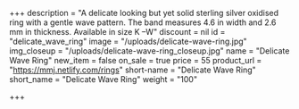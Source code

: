 +++
description = "A delicate looking but yet solid sterling silver oxidised ring with a gentle wave pattern. The band measures 4.6 in width and 2.6 mm in thickness. Available in size K –W"
discount = nil
id = "delicate_wave_ring"
image = "/uploads/delicate-wave-ring.jpg"
img_closeup = "/uploads/delicate-wave-ring_closeup.jpg"
name = "Delicate Wave Ring"
new_item = false
on_sale = true
price = 55
product_url = "https://mmj.netlify.com/rings"
short-name = "Delicate Wave Ring"
short_name = "Delicate Wave Ring"
weight = "100"

+++
